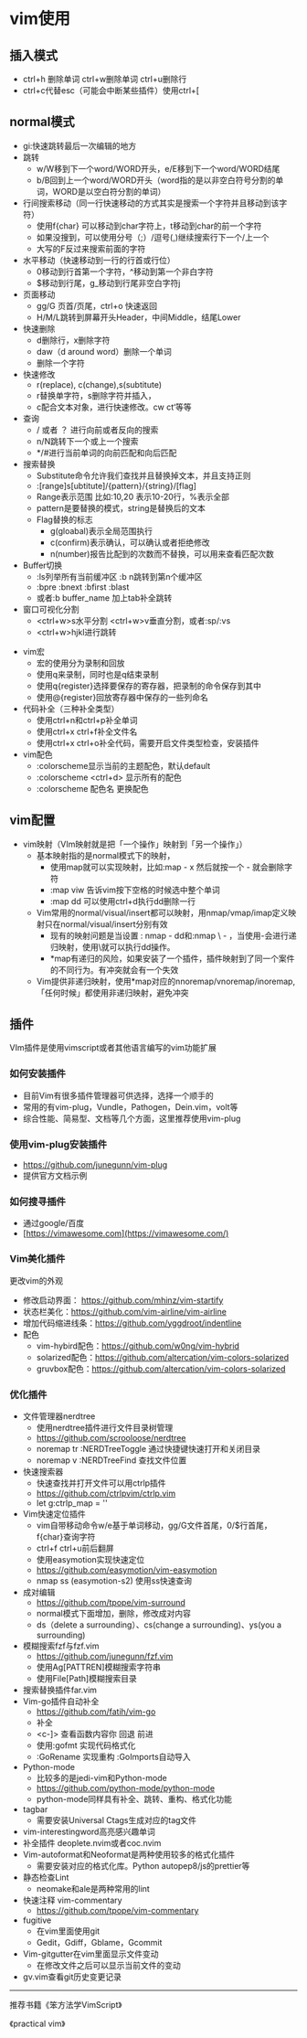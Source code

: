 # vim使用

## 插入模式

+ ctrl+h 删除单词 ctrl+w删除单词  ctrl+u删除行
+ ctrl+c代替esc（可能会中断某些插件）使用ctrl+[

## normal模式

+ gi:快速跳转最后一次编辑的地方
+ 跳转
  - w/W移到下一个word/WORD开头，e/E移到下一个word/WORD结尾
  - b/B回到上一个word/WORD开头（word指的是以非空白符号分割的单词，WORD是以空白符分割的单词）
+ 行间搜索移动（同一行快速移动的方式其实是搜索一个字符并且移动到该字符）
  + 使用f{char} 可以移动到char字符上，t移动到char的前一个字符
  + 如果没搜到，可以使用分号（;）/逗号(,)继续搜索行下一个/上一个
  + 大写的F反过来搜索前面的字符
+ 水平移动（快速移动到一行的行首或行位）
  + 0移动到行首第一个字符，^移动到第一个非白字符
  + $移动到行尾，g_移动到行尾非空白字符j
+ 页面移动
  + gg/G 页首/页尾，ctrl+o 快速返回
  + H/M/L跳转到屏幕开头Header，中间Middle，结尾Lower
+ 快速删除
  + d删除行，x删除字符
  + daw（d around word）删除一个单词
  + 删除一个字符
+ 快速修改
  + r(replace), c(change),s(subtitute)
  + r替换单字符，s删除字符并插入，
  + c配合文本对象，进行快速修改。cw ct‘等等
+ 查询
  + / 或者 ？ 进行向前或者反向的搜索
  + n/N跳转下一个或上一个搜索
  + */#进行当前单词的向前匹配和向后匹配
+ 搜索替换
  + Substitute命令允许我们查找并且替换掉文本，并且支持正则
  + :[range]s[ubtitute]/{pattern}/{string}/[flag]
  + Range表示范围 比如:10,20 表示10-20行，%表示全部
  + pattern是要替换的模式，string是替换后的文本
  + Flag替换的标志 
    + g(gloabal)表示全局范围执行
    + c(confirm)表示确认，可以确认或者拒绝修改
    + n(number)报告比配到的次数而不替换，可以用来查看匹配次数
+ Buffer切换
  + :ls列举所有当前缓冲区  :b n跳转到第n个缓冲区
  + :bpre :bnext :bfirst :blast
  + 或者:b buffer_name 加上tab补全跳转
+ 窗口可视化分割
  + <ctrl+w>s水平分割 <ctrl+w>v垂直分割，或者:sp/:vs
  + <ctrl+w>hjkl进行跳转

- vim宏
  - 宏的使用分为录制和回放
  - 使用q来录制，同时也是q结束录制
  - 使用q{register}选择要保存的寄存器，把录制的命令保存到其中
  - 使用@{register}回放寄存器中保存的一些列命名
- 代码补全（三种补全类型）
  - 使用ctrl+n和ctrl+p补全单词
  - 使用ctrl+x ctrl+f补全文件名
  - 使用ctrl+x ctrl+o补全代码，需要开启文件类型检查，安装插件
- vim配色
  - :colorscheme显示当前的主题配色，默认default
  - :colorscheme <ctrl+d> 显示所有的配色
  - :colorscheme 配色名 更换配色



## vim配置

- vim映射（VIm映射就是把「一个操作」映射到「另一个操作」）
  - 基本映射指的是normal模式下的映射，
    - 使用map就可以实现映射，比如:map - x 然后就按一个 - 就会删除字符
    - :map <space> viw 告诉vim按下空格的时候选中整个单词
    - :map <c-d> dd 可以使用ctrl+d执行dd删除一行
  - Vim常用的normal/visual/insert都可以映射，用nmap/vmap/imap定义映射只在normal/visual/insert分别有效 
    - 现有的映射问题是当设置 : nmap - dd和:nmap \ - ，当使用-会进行递归映射，使用\就可以执行dd操作。
    - *map有递归的风险，如果安装了一个插件，插件映射到了同一个案件的不同行为。有冲突就会有一个失效
  - Vim提供非递归映射，使用*map对应的nnoremap/vnoremap/inoremap,「任何时候」都使用非递归映射，避免冲突



## 插件

VIm插件是使用vimscript或者其他语言编写的vim功能扩展

### 如何安装插件

- 目前Vim有很多插件管理器可供选择，选择一个顺手的
- 常用的有vim-plug，Vundle，Pathogen，Dein.vim，volt等
- 综合性能、简易型、文档等几个方面，这里推荐使用vim-plug



### 使用vim-plug安装插件

- https://github.com/junegunn/vim-plug
- 提供官方文档示例



### 如何搜寻插件

- 通过google/百度
- [https://vimawesome.com](https://vimawesome.com/)

### Vim美化插件

更改vim的外观

- 修改启动界面： https://github.com/mhinz/vim-startify
- 状态栏美化：https://github.com/vim-airline/vim-airline
- 增加代码缩进线条：https://github.com/yggdroot/indentline
- 配色
  - vim-hybird配色：https://github.com/w0ng/vim-hybrid
  - solarized配色：https://github.com/altercation/vim-colors-solarized
  - gruvbox配色：https://github.com/altercation/vim-colors-solarized

### 优化插件

- 文件管理器nerdtree
  - 使用nerdtree插件进行文件目录树管理
  - https://github.com/scrooloose/nerdtree
  - noremap tr :NERDTreeToggle<CR>  通过快捷键快速打开和关闭目录
  - noremap <leader>v :NERDTreeFind<CR>  查找文件位置
- 快速搜索器
  - 快速查找并打开文件可以用ctrlp插件
  - https://github.com/ctrlpvim/ctrlp.vim
  - let g:ctrlp_map = '<c-p>'
- Vim快速定位插件
  - vim自带移动命令w/e基于单词移动，gg/G文件首尾，0/$行首尾，f{char}查询字符
  - ctrl+f ctrl+u前后翻屏
  - 使用easymotion实现快速定位
  - https://github.com/easymotion/vim-easymotion
  - nmap ss <Plug>(easymotion-s2) 使用ss快速查询
- 成对编辑
  - https://github.com/tpope/vim-surround
  - normal模式下面增加，删除，修改成对内容
  - ds（delete a surrounding）、cs(change a surrounding)、ys(you  a surrounding)
- 模糊搜索fzf与fzf.vim
  - https://github.com/junegunn/fzf.vim
  - 使用Ag[PATTREN]模糊搜索字符串
  - 使用File[Path]模糊搜索目录
- 搜索替换插件far.vim
- Vim-go插件自动补全
  - https://github.com/fatih/vim-go
  - <c-x><c-o> 补全
  - <c-]> 查看函数内容你  <c-o> 回退 <c-i>前进
  - 使用:gofmt 实现代码格式化
  - :GoRename 实现重构  :GoImports自动导入
- Python-mode
  - 比较多的是jedi-vim和Python-mode
  - https://github.com/python-mode/python-mode
  - python-mode同样具有补全、跳转、重构、格式化功能
- tagbar
  - 需要安装Universal Ctags生成对应的tag文件
- vim-interestingword高亮感兴趣单词
- 补全插件 deoplete.nvim或者coc.nvim
- Vim-autoformat和Neoformat是两种使用较多的格式化插件
  - 需要安装对应的格式化库。Python autopep8/js的prettier等
- 静态检查Lint
  - neomake和ale是两种常用的lint
- 快速注释 vim-commentary
  - https://github.com/tpope/vim-commentary
- fugitive
  - 在vim里面使用git
  - Gedit，Gdiff，Gblame，Gcommit
- Vim-gitgutter在vim里面显示文件变动
  - 在修改文件之后可以显示当前文件的变动  
- gv.vim查看git历史变更记录

------

推荐书籍《笨方法学VimScript》 

《practical vim》